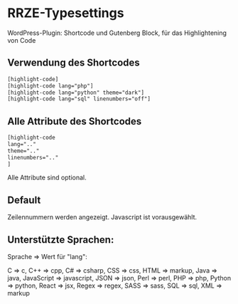 # RRZE-Typesettings
WordPress-Plugin: Shortcode und Gutenberg Block, für das Highlightening von Code 

## Verwendung des Shortcodes

```html
[highlight-code]
[highlight-code lang="php"]
[highlight-code lang="python" theme="dark"]
[highlight-code lang="sql" linenumbers="off"]
```

## Alle Attribute des Shortcodes

```html
[highlight-code 
lang=".."
theme=".."
linenumbers=".."
]
```

Alle Attribute sind optional.

## Default

Zeilennummern werden angezeigt.
Javascript ist vorausgewählt.

## Unterstützte Sprachen:

Sprache => Wert für "lang":

C => c,
C++ => cpp,
C# => csharp,
CSS => css,
HTML => markup,
Java => java,
JavaScript => javascript,
JSON => json,
Perl => perl,
PHP => php,
Python => python,
React => jsx,
Regex => regex,
SASS => sass,
SQL => sql,
XML => markup

